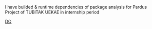 I have builded & runtime dependencies of package analysis for Pardus Project of TUBITAK UEKAE in internship period

[DO](https://m.do.co/c/f31e941aecd1)

